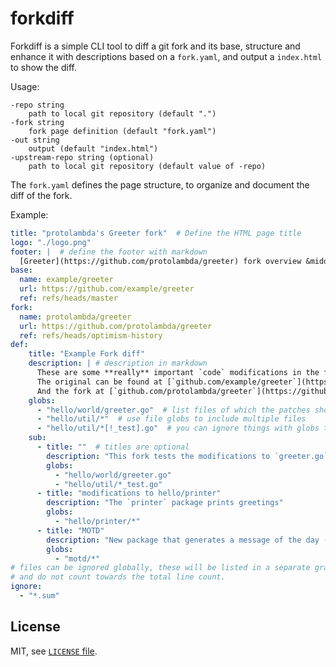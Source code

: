 # forkdiff

Forkdiff is a simple CLI tool to diff a git fork and its base,
structure and enhance it with descriptions based on a `fork.yaml`,
and output a `index.html` to show the diff.

Usage:

```
-repo string
    path to local git repository (default ".")
-fork string
    fork page definition (default "fork.yaml")
-out string
    output (default "index.html")
-upstream-repo string (optional)
    path to local git repository (default value of -repo)
```

The `fork.yaml` defines the page structure, to organize and document the diff of the fork.

Example:

```yaml
title: "protolambda's Greeter fork"  # Define the HTML page title
logo: "./logo.png"
footer: |  # define the footer with markdown
  [Greeter](https://github.com/protolambda/greeter) fork overview &middot created with [Forkdiff](https://github.com/protolambda/forkdiff)
base:
  name: example/greeter
  url: https://github.com/example/greeter
  ref: refs/heads/master
fork:
  name: protolambda/greeter
  url: https://github.com/protolambda/greeter
  ref: refs/heads/optimism-history
def:
    title: "Example Fork diff"
    description: | # description in markdown
      These are some **really** important `code` modifications in the fork.
      The original can be found at [`github.com/example/greeter`](https://github.com/example/greeter).
      And the fork at [`github.com/protolambda/greeter`](https://github.com/protolambda/greeter).
    globs:
      - "hello/world/greeter.go"  # list files of which the patches should be included
      - "hello/util/*"  # use file globs to include multiple files
      - "hello/util/*[!_test].go"  # you can ignore things with globs too
    sub:
      - title: ""  # titles are optional
        description: "This fork tests the modifications to `greeter.go` and utils."
        globs:
          - "hello/world/greeter.go"
          - "hello/util/*_test.go"
      - title: "modifications to hello/printer"
        description: "The `printer` package prints greetings"
        globs:
          - "hello/printer/*"
      - title: "MOTD"
        description: "New package that generates a message of the day (MOTD) to add to the greeting"
        globs:
          - "motd/*"
# files can be ignored globally, these will be listed in a separate grayed-out section,
# and do not count towards the total line count.
ignore:
  - "*.sum"
```

## License

MIT, see [`LICENSE` file](./LICENSE).
